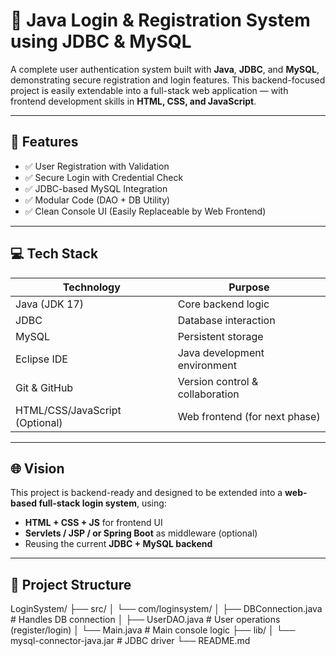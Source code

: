 # 🔐 Java Login & Registration System using JDBC & MySQL

A complete user authentication system built with **Java**, **JDBC**, and **MySQL**, demonstrating secure registration and login features. This backend-focused project is easily extendable into a full-stack web application — with frontend development skills in **HTML, CSS, and JavaScript**.

---

## 🚀 Features

- ✅ User Registration with Validation
- ✅ Secure Login with Credential Check
- ✅ JDBC-based MySQL Integration
- ✅ Modular Code (DAO + DB Utility)
- ✅ Clean Console UI (Easily Replaceable by Web Frontend)

---

## 💻 Tech Stack

| Technology         | Purpose                          |
|--------------------|----------------------------------|
| Java (JDK 17)      | Core backend logic               |
| JDBC               | Database interaction             |
| MySQL              | Persistent storage               |
| Eclipse IDE        | Java development environment     |
| Git & GitHub       | Version control & collaboration  |
| HTML/CSS/JavaScript (Optional) | Web frontend (for next phase) |

---

## 🌐 Vision

This project is backend-ready and designed to be extended into a **web-based full-stack login system**, using:
- **HTML + CSS + JS** for frontend UI
- **Servlets / JSP / or Spring Boot** as middleware (optional)
- Reusing the current **JDBC + MySQL backend**

---

## 📁 Project Structure

LoginSystem/
├── src/
│ └── com/loginsystem/
│ ├── DBConnection.java # Handles DB connection
│ ├── UserDAO.java # User operations (register/login)
│ └── Main.java # Main console logic
├── lib/
│ └── mysql-connector-java.jar # JDBC driver
└── README.md
